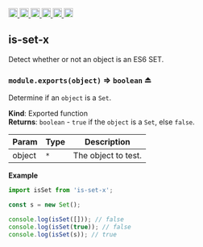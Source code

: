 <a
  href="https://travis-ci.org/Xotic750/is-set-x"
  title="Travis status">
<img
  src="https://travis-ci.org/Xotic750/is-set-x.svg?branch=master"
  alt="Travis status" height="18">
</a>
<a
  href="https://david-dm.org/Xotic750/is-set-x"
  title="Dependency status">
<img src="https://david-dm.org/Xotic750/is-set-x/status.svg"
  alt="Dependency status" height="18"/>
</a>
<a
  href="https://david-dm.org/Xotic750/is-set-x?type=dev"
  title="devDependency status">
<img src="https://david-dm.org/Xotic750/is-set-x/dev-status.svg"
  alt="devDependency status" height="18"/>
</a>
<a
  href="https://badge.fury.io/js/is-set-x"
  title="npm version">
<img src="https://badge.fury.io/js/is-set-x.svg"
  alt="npm version" height="18">
</a>
<a
  href="https://www.jsdelivr.com/package/npm/is-set-x"
  title="jsDelivr hits">
<img src="https://data.jsdelivr.com/v1/package/npm/is-set-x/badge?style=rounded"
  alt="jsDelivr hits" height="18">
</a>
<a
  href="https://bettercodehub.com/results/Xotic750/is-set-x"
  title="bettercodehub score">
<img src="https://bettercodehub.com/edge/badge/Xotic750/is-set-x?branch=master"
  alt="bettercodehub score" height="18">
</a>

<a name="module_is-set-x"></a>

## is-set-x

Detect whether or not an object is an ES6 SET.

<a name="exp_module_is-set-x--module.exports"></a>

### `module.exports(object)` ⇒ <code>boolean</code> ⏏

Determine if an `object` is a `Set`.

**Kind**: Exported function  
**Returns**: <code>boolean</code> - `true` if the `object` is a `Set`,
else `false`.

| Param  | Type            | Description         |
| ------ | --------------- | ------------------- |
| object | <code>\*</code> | The object to test. |

**Example**

```js
import isSet from 'is-set-x';

const s = new Set();

console.log(isSet([])); // false
console.log(isSet(true)); // false
console.log(isSet(s)); // true
```
